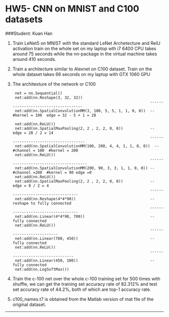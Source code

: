 # **HW5- CNN on MNIST and C100 datasets**
###Student: Kuan Han


1. Train LeNet5 on MNIST with the standard LeNet Archetecture and RelU activation train on the whole set on my laptop wth i7 6400 CPU takes around 75 seconds while the nn-package in the virtual machine takes around 410 seconds.
2. Train a architecture similar to Alexnet on C100 dataset. Train on the whole dataset takes 66 seconds on my laptop with GTX 1060 GPU
3. The architexture of the network or C100

        net = nn.Sequential()
        net:add(nn.Reshape(3, 32, 32))  
                                                                    -------------------------------------
        net:add(nn.SpatialConvolutionMM(3, 100, 5, 5, 1, 1, 0, 0))  --  #kernel = 100  edge = 32 - 5 + 1 = 28
        
        net:add(nn.ReLU())
        net:add(nn.SpatialMaxPooling(2, 2 , 2, 2, 0, 0))            -- edge = 28 / 2 = 14
                                                                    --------------------------------------
        net:add(nn.SpatialConvolutionMM(100, 200, 4, 4, 1, 1, 0, 0))  -- #channel = 100  #kernel = 200
        net:add(nn.ReLU())
                                                                    ---------------------------------------
        net:add(nn.SpatialConvolutionMM(200, 90, 3, 3, 1, 1, 0, 0)) -- #channel =200  #kernel = 90 edge =8
        net:add(nn.ReLU())
        net:add(nn.SpatialMaxPooling(2, 2 , 2, 2, 0, 0))            -- edge = 8 / 2 = 4
                                                                    -----------------------------------
        net:add(nn.Reshape(4*4*90))                                 -- reshape to fully connected
                                                                    -----------------------------------
        net:add(nn.Linear(4*4*90, 700))                             -- fully connected
        net:add(nn.ReLU()) 
                                                                    --------------------------
        net:add(nn.Linear(700, 450))                                -- fully connected
        net:add(nn.ReLU())
                                                                    --------------------------------- 
        net:add(nn.Linear(450, 100))                                -- fully connected 
        net:add(nn.LogSoftMax()) 
        
4. Train the c-100 net over the whole c-100 training set for 500 times with shuffle, we can get the training set accuracy rate of 82.312% and test set accuracy rate of 44.2%, both of which are top-1 accuracy rate.

5. c100_names.t7 is obtained from the Matlab version of mat file of the original dataset.
 
----------



